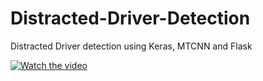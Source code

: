 # Distracted-Driver-Detection

Distracted Driver detection using Keras, MTCNN and Flask

[![Watch the video](https://i.imgur.com/vKb2F1B.png)](https://youtu.be/vt5fpE0bzSY)

